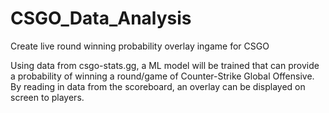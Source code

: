 # CSGO_Data_Analysis
Create live round winning probability overlay ingame for CSGO

Using data from csgo-stats.gg, a ML model will be trained that can provide a probability of winning a round/game of Counter-Strike Global Offensive. By reading in data from the scoreboard, an overlay can be displayed on screen to players.
